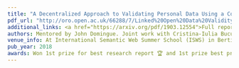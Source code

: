 ```yaml
---
title: "A Decentralized Approach to Validating Personal Data Using a Combination of Blockchains and Linked Data"
pdf_url: "http://oro.open.ac.uk/66288/7/Linked%20Open%20Data%20Validity%20ISWS%202018.pdf"
additional_links: <a href="https://arxiv.org/pdf/1903.12554">Full report</a>
authors: Mentored by John Domingue. Joint work with Cristina-Iulia Bucur, Fiorela Ciroku, Tatiana Makhalova, Ettore Rizza, Dalia Varanka, Michael Wolowyk
venue_info: At International Semantic Web Summer School (ISWS) in Bertinoro, Italy
pub_year: 2018
awards: Won 1st prize for best research report 🏆 and 1st prize best presentation 🏆
---
```

